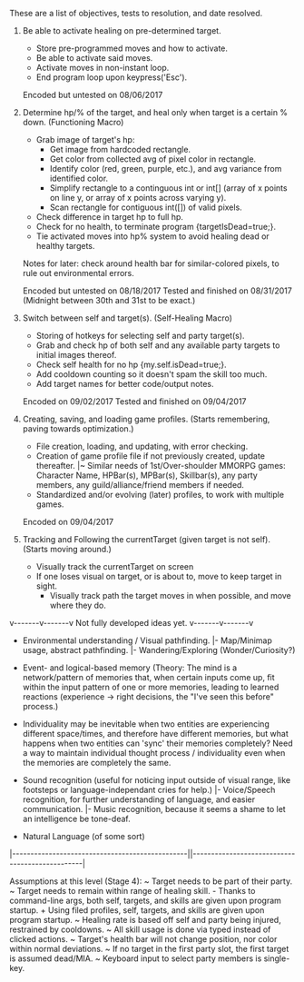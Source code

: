 These are a list of objectives, tests to resolution, and date resolved.

1) Be able to activate healing on pre-determined target.
	+ Store pre-programmed moves and how to activate.
	+ Be able to activate said moves.
	+ Activate moves in non-instant loop.
	+ End program loop upon keypress('Esc').
	
	Encoded but untested on 08/06/2017

2) Determine hp/% of the target, and heal only when target is a certain % down.	(Functioning Macro)
	+ Grab image of target's hp:
		+ Get image from hardcoded rectangle.
		+ Get color from collected avg of pixel color in rectangle.
		+ Identify color (red, green, purple, etc.), and avg variance from identified color.
		+ Simplify rectangle to a continguous int or int[] (array of x points on line y,
			or array of x points across varying y).
		+ Scan rectangle for contiguous int([]) of valid pixels.
	+ Check difference in target hp to full hp.
	+ Check for no health, to terminate program {targetIsDead=true;}.
	+ Tie activated moves into hp% system to avoid healing dead or healthy targets.

	Notes for later: check around health bar for similar-colored pixels,
		to rule out environmental errors.

	Encoded but untested on 08/18/2017
	Tested and finished on 08/31/2017 (Midnight between 30th and 31st to be exact.)

3) Switch between self and target(s).	(Self-Healing Macro)
	+ Storing of hotkeys for selecting self and party target(s).
	+ Grab and check hp of both self and any available party targets to initial images thereof.
	+ Check self health for no hp {my.self.isDead=true;}.
	+ Add cooldown counting so it doesn't spam the skill too much.
	+ Add target names for better code/output notes.

	Encoded on 09/02/2017
	Tested and finished on 09/04/2017

4) Creating, saving, and loading game profiles.		(Starts remembering, paving towards optimization.)
	+ File creation, loading, and updating, with error checking.
	+ Creation of game profile file if not previously created, update thereafter.
	  |~ Similar needs of 1st/Over-shoulder MMORPG games: Character Name, HPBar(s), MPBar(s),
	    Skillbar(s), any party members, any guild/alliance/friend members if needed.
	+ Standardized and/or evolving (later) profiles, to work with multiple games.

	Encoded on 09/04/2017

5) Tracking and Following the currentTarget (given target is not self).		(Starts moving around.)
	+ Visually track the currentTarget on screen
	+ If one loses visual on target, or is about to, move to keep target in sight.
		+ Visually track path the target moves in when possible, and move where they do.

v-------v-------v Not fully developed ideas yet. v-------v-------v

 - Environmental understanding / Visual pathfinding.
 |- Map/Minimap usage, abstract pathfinding.
 |- Wandering/Exploring (Wonder/Curiosity?)

 - Event- and logical-based memory (Theory: The mind is a network/pattern of memories that, when
	certain inputs come up, fit within the input pattern of one or more memories, leading to
	learned reactions (experience -> right decisions, the "I've seen this before" process.)

 - Individuality may be inevitable when two entities are experiencing different space/times, and
	therefore have different memories, but what happens when two entities can 'sync' their memories
	completely? Need a way to maintain individual thought process / individuality even when the
	memories are completely the same.

 - Sound recognition (useful for noticing input outside of visual range, like footsteps or 
	language-independant cries for help.)
 |- Voice/Speech recognition, for further understanding of language, and easier communication.
 |- Music recognition, because it seems a shame to let an intelligence be tone-deaf.

 - Natural Language (of some sort)

|------------------------------------------------||------------------------------------------------|

Assumptions at this level (Stage 4):
	~ Target needs to be part of their party.
	~ Target needs to remain within range of healing skill.
	- Thanks to command-line args, both self, targets, and skills are given upon program startup.
	+ Using filed profiles, self, targets, and skills are given upon program startup.
	~ Healing rate is based off self and party being injured, restrained by cooldowns.
	~ All skill usage is done via typed instead of clicked actions.
	~ Target's health bar will not change position, nor color within normal deviations.
	~ If no target in the first party slot, the first target is assumed dead/MIA.
	~ Keyboard input to select party members is single-key.